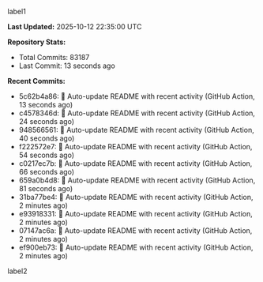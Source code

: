 
label1 
<!-- ACTIVITY_START -->
**Last Updated:** 2025-10-12 22:35:00 UTC

**Repository Stats:**
- Total Commits: 83187
- Last Commit: 13 seconds ago

**Recent Commits:**
- 5c62b4a86: 🤖 Auto-update README with recent activity (GitHub Action, 13 seconds ago)
- c4578346d: 🤖 Auto-update README with recent activity (GitHub Action, 24 seconds ago)
- 948566561: 🤖 Auto-update README with recent activity (GitHub Action, 40 seconds ago)
- f222572e7: 🤖 Auto-update README with recent activity (GitHub Action, 54 seconds ago)
- c0217ec7b: 🤖 Auto-update README with recent activity (GitHub Action, 66 seconds ago)
- 659a0b4d8: 🤖 Auto-update README with recent activity (GitHub Action, 81 seconds ago)
- 31ba77be4: 🤖 Auto-update README with recent activity (GitHub Action, 2 minutes ago)
- e93918331: 🤖 Auto-update README with recent activity (GitHub Action, 2 minutes ago)
- 07147ac6a: 🤖 Auto-update README with recent activity (GitHub Action, 2 minutes ago)
- ef900eb73: 🤖 Auto-update README with recent activity (GitHub Action, 2 minutes ago)
<!-- ACTIVITY_END -->

label2
